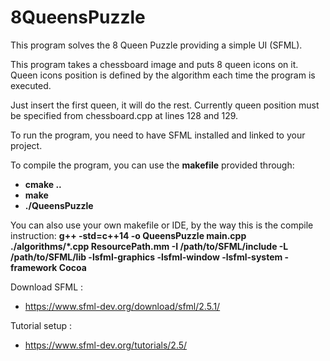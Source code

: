 # 8QueensPuzzle
This program solves the 8 Queen Puzzle providing a simple UI (SFML).

This program takes a chessboard image and puts 8 queen icons on it. Queen icons position is defined by the algorithm each time the program is executed.

Just insert the first queen, it will do the rest. Currently queen position must be specified from chessboard.cpp at lines 128 and 129.

To run the program, you need to have SFML installed and linked to your project.

To compile the program, you can use the **makefile** provided through:

- **cmake ..**
- **make**
- **./QueensPuzzle**

 You can also use your own makefile or IDE, by the way this is the compile instruction:
**g++ -std=c++14 -o QueensPuzzle main.cpp ./algorithms/*.cpp ResourcePath.mm -I /path/to/SFML/include -L /path/to/SFML/lib -lsfml-graphics -lsfml-window -lsfml-system -framework Cocoa**


Download SFML : 
- https://www.sfml-dev.org/download/sfml/2.5.1/

Tutorial setup :
- https://www.sfml-dev.org/tutorials/2.5/

